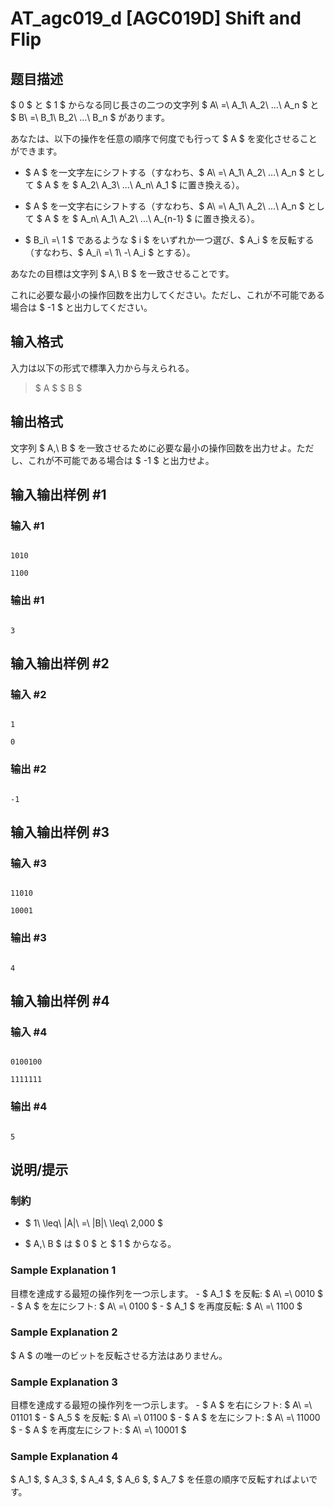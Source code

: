 # AT_agc019_d [AGC019D] Shift and Flip

## 题目描述

[problemUrl]: https://atcoder.jp/contests/agc019/tasks/agc019_d

$ 0 $ と $ 1 $ からなる同じ長さの二つの文字列 $ A\ =\ A_1\ A_2\ ...\ A_n $ と $ B\ =\ B_1\ B_2\ ...\ B_n $ があります。

あなたは、以下の操作を任意の順序で何度でも行って $ A $ を変化させることができます。

- $ A $ を一文字左にシフトする（すなわち、$ A\ =\ A_1\ A_2\ ...\ A_n $ として $ A $ を $ A_2\ A_3\ ...\ A_n\ A_1 $ に置き換える）。
- $ A $ を一文字右にシフトする（すなわち、$ A\ =\ A_1\ A_2\ ...\ A_n $ として $ A $ を $ A_n\ A_1\ A_2\ ...\ A_{n-1} $ に置き換える）。
- $ B_i\ =\ 1 $ であるような $ i $ をいずれか一つ選び、$ A_i $ を反転する（すなわち、$ A_i\ =\ 1\ -\ A_i $ とする）。

あなたの目標は文字列 $ A,\ B $ を一致させることです。

これに必要な最小の操作回数を出力してください。ただし、これが不可能である場合は $ -1 $ と出力してください。

## 输入格式

入力は以下の形式で標準入力から与えられる。

> $ A $ $ B $

## 输出格式

文字列 $ A,\ B $ を一致させるために必要な最小の操作回数を出力せよ。ただし、これが不可能である場合は $ -1 $ と出力せよ。

## 输入输出样例 #1

### 输入 #1

```
1010
1100
```

### 输出 #1

```
3
```

## 输入输出样例 #2

### 输入 #2

```
1
0
```

### 输出 #2

```
-1
```

## 输入输出样例 #3

### 输入 #3

```
11010
10001
```

### 输出 #3

```
4
```

## 输入输出样例 #4

### 输入 #4

```
0100100
1111111
```

### 输出 #4

```
5
```

## 说明/提示

### 制約

- $ 1\ \leq\ |A|\ =\ |B|\ \leq\ 2,000 $
- $ A,\ B $ は $ 0 $ と $ 1 $ からなる。

### Sample Explanation 1

目標を達成する最短の操作列を一つ示します。 - $ A_1 $ を反転: $ A\ =\ 0010 $ - $ A $ を左にシフト: $ A\ =\ 0100 $ - $ A_1 $ を再度反転: $ A\ =\ 1100 $

### Sample Explanation 2

$ A $ の唯一のビットを反転させる方法はありません。

### Sample Explanation 3

目標を達成する最短の操作列を一つ示します。 - $ A $ を右にシフト: $ A\ =\ 01101 $ - $ A_5 $ を反転: $ A\ =\ 01100 $ - $ A $ を左にシフト: $ A\ =\ 11000 $ - $ A $ を再度左にシフト: $ A\ =\ 10001 $

### Sample Explanation 4

$ A_1 $, $ A_3 $, $ A_4 $, $ A_6 $, $ A_7 $ を任意の順序で反転すればよいです。